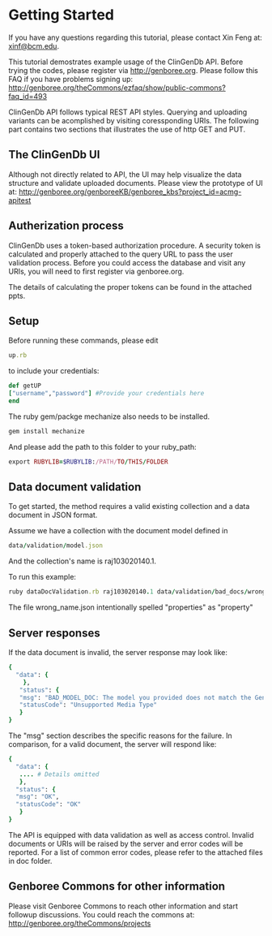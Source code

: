 
Getting Started
===============
If you have any questions regarding this tutorial, please contact Xin Feng at: xinf@bcm.edu.

This tutorial demostrates example usage of the ClinGenDb API.
Before trying the codes, please register via http://genboree.org. Please follow this FAQ if you have problems signing up: http://genboree.org/theCommons/ezfaq/show/public-commons?faq_id=493

ClinGenDb API follows typical REST API styles. Querying and uploading
variants can be acomplished by visiting coressponding URIs. The following
part contains two sections that illustrates the use of http GET and PUT.

The ClinGenDb UI
----------------
Although not directly related to API, the UI may help visualize the data structure and validate uploaded documents. Please view the prototype of UI at: http://genboree.org/genboreeKB/genboree_kbs?project_id=acmg-apitest

Autherization process
---------------------
ClinGenDb uses a token-based authorization procedure. A security token is 
calculated and properly attached to the query URL to pass the user validation 
process. Before you could access the database and visit any URIs, you will need to first register via genboree.org.

The details of calculating the proper tokens can be found in the attached ppts.

Setup 
-----------------
Before running these commands, please edit
```ruby
up.rb
```
to include your credentials:
```ruby
def getUP
["username","password"] #Provide your credentials here
end
```

The ruby gem/packge mechanize also needs to be installed.
```ruby
gem install mechanize
```

And please add the path to this folder to your ruby_path:
```ruby
export RUBYLIB=$RUBYLIB:/PATH/TO/THIS/FOLDER
```

Data document validation
-----------------------
To get started, the method requires a valid existing collection and a data document in JSON format.

Assume we have a collection with the document model defined in 

```ruby
data/validation/model.json
```
And the collection's name is raj103020140.1.

To run this example:
```ruby
ruby dataDocValidation.rb raj103020140.1 data/validation/bad_docs/wrong_name.json
```
The file wrong_name.json intentionally spelled "properties" as "property"

Server responses
-----------------

If the data document is invalid, the server response may look like:

```ruby
{
  "data": {
    },
   "status": {
   "msg": "BAD_MODEL_DOC: The model you provided does not match the GenboreeKB specifications:\n\nERROR: the root property is missing the required 'name' field or it doesn't have a value.",
   "statusCode": "Unsupported Media Type"
   }
}
```
The "msg" section describes the specific reasons for the failure.
In comparison, for a valid document, the server will respond like:
```ruby
{
  "data": {
   .... # Details omitted
   },
  "status": {
  "msg": "OK",
  "statusCode": "OK"
   }
}
```

The API is equipped with data validation as well as access control. Invalid documents or URIs will be raised by the server and error codes will be reported. For a list of common error codes, please refer to the attached files in doc folder.

Genboree Commons for other information
----------------
Please visit Genboree Commons to reach other information and start followup
discussions. You could reach the commons at: http://genboree.org/theCommons/projects
